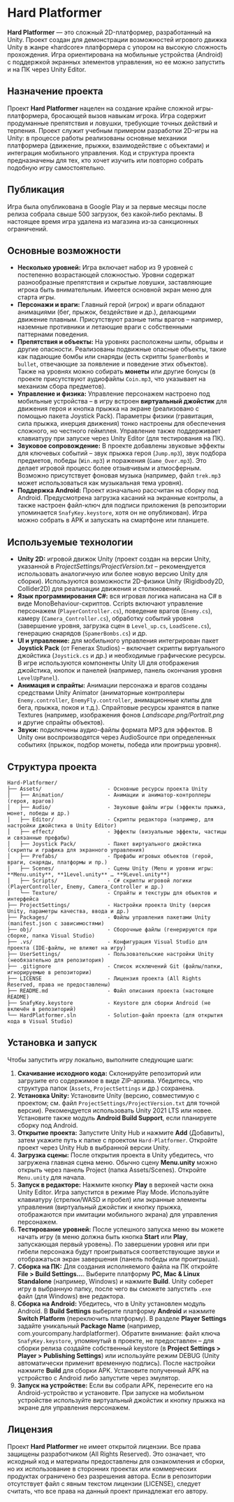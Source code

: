 # Hard Platformer

**Hard Platformer** — это сложный 2D-платформер, разработанный на Unity. Проект создан для демонстрации возможностей игрового движка Unity в жанре «hardcore» платформера с упором на высокую сложность прохождения. Игра ориентирована на мобильные устройства (Android) с поддержкой экранных элементов управления, но ее можно запустить и на ПК через Unity Editor.

## Назначение проекта

Проект **Hard Platformer** нацелен на создание крайне сложной игры-платформера, бросающей вызов навыкам игрока. Игра содержит продуманные препятствия и ловушки, требующие точных действий и терпения. Проект служит учебным примером разработки 2D-игры на Unity: в процессе работы реализованы основные механики платформера (движение, прыжки, взаимодействие с объектами) и интеграция мобильного управления. Код и структура проекта предназначены для тех, кто хочет изучить или повторно собрать подобную игру самостоятельно.

## Публикация

Игра была опубликована в Google Play и за первые месяцы после релиза собрала свыше 500 загрузок, без какой‑либо рекламы. В настоящее время игра удалена из магазина из‑за санкционных ограничений.

## Основные возможности

- **Несколько уровней:** Игра включает набор из 9 уровней с постепенно возрастающей сложностью. Уровни содержат разнообразные препятствия и скрытые ловушки, заставляющие игрока быть внимательным. Имеется основной экран меню для старта игры.
- **Персонажи и враги:** Главный герой (игрок) и враги обладают анимациями (бег, прыжок, бездействие и др.), делающими движение плавным. Присутствуют разные типы врагов – например, наземные противники и летающие враги с собственными паттернами поведения.
- **Препятствия и объекты:** На уровнях расположены шипы, обрывы и другие опасности. Реализованы подвижные опасные объекты, такие как падающие бомбы или снаряды (есть скрипты `SpamerBombs` и `bullet`, отвечающие за появление и поведение этих объектов). Также на уровнях можно собирать **монеты** или другие бонусы (в проекте присутствуют аудиофайлы `Coin.mp3`, что указывает на механизм сбора предметов).
- **Управление и физика:** Управление персонажем настроено под мобильные устройства – в игру встроен **виртуальный джойстик** для движения героя и кнопка прыжка на экране (реализовано с помощью пакета Joystick Pack). Параметры физики (гравитация, сила прыжка, инерция движения) тонко настроены для обеспечения сложного, но честного геймплея. Управление также поддерживает клавиатуру при запуске через Unity Editor (для тестирования на ПК).
- **Звуковое сопровождение:** В проекте добавлены звуковые эффекты для ключевых событий – звук прыжка героя (`Jump.mp3`), звук подбора предметов, победы (`Win.mp3`) и поражения (`Game_Over.mp3`). Это делает игровой процесс более отзывчивым и атмосферным. Возможно присутствует фоновая музыка (например, файл `trek.mp3` может использоваться как музыкальная тема уровня).
- **Поддержка Android:** Проект изначально рассчитан на сборку под Android. Предусмотрена загрузка касаний на экранные контролы, а также настроен файл-ключ для подписи приложения (в репозитории упоминается `SnafyKey.keystore`, хотя он не опубликован). Игра можно собрать в APK и запускать на смартфоне или планшете.

## Используемые технологии

- **Unity 2D:** игровой движок Unity (проект создан на версии Unity, указанной в _ProjectSettings/ProjectVersion.txt_ – рекомендуется использовать аналогичную или более новую версию Unity для сборки). Используются возможности 2D-физики Unity (Rigidbody2D, Collider2D) для реализации движения и столкновений.
- **Язык программирования C#:** вся игровая логика написана на C# в виде MonoBehaviour-скриптов. Сcripts включают управление персонажем (`PlayerController.cs`), поведение врагов (`Enemy.cs`), камеру (`Camera_Controller.cs`), обработку событий уровня (завершение уровня, загрузка сцен в `Level_up.cs`, `LoadScene.cs`), генерацию снарядов (`SpamerBombs.cs`) и др.
- **UI и управление:** для мобильного управления интегрирован пакет **Joystick Pack** (от Fenerax Studios) – включает скрипты виртуального джойстика (`Joystick.cs` и др.) и необходимые графические ресурсы. В игре используются компоненты Unity UI для отображения джойстика, кнопок и панелей (например, панель окончания уровня `LevelUpPanel`).
- **Анимация и спрайты:** Анимации персонажа и врагов созданы средствами Unity Animator (аниматорные контроллеры `Enemy.controller`, `EnemyFly.controller`, анимационные клипы для бега, прыжка, покоя и т.д.). Спрайтовые ресурсы хранятся в папке Textures (например, изображения фонов _Landscape.png/Portrait.png_ и другие спрайты объектов).
- **Звуки:** подключены аудио-файлы формата MP3 для эффектов. В Unity они воспроизводятся через AudioSource при определенных событиях (прыжок, подбор монеты, победа или проигрыш уровня).

## Структура проекта

```text
Hard-Platformer/
├── Assets/                     - Основные ресурсы проекта Unity
│   ├── Animation/              - Анимации и аниматор-контроллеры (героя, врагов)
│   ├── Audio/                  - Звуковые файлы игры (эффекты прыжка, монет, победы и др.)
│   ├── Editor/                 - Скрипты редактора (например, для настройки джойстика в Unity Editor)
│   ├── effect/                 - Эффекты (визуальные эффекты, частицы и связанные префабы)
│   ├── Joystick Pack/          - Пакет виртуального джойстика (скрипты и графика для экранного управления)
│   ├── Prefabs/                - Префабы игровых объектов (герой, враги, снаряды, платформы и пр.)
│   ├── Scenes/                 - Сцены Unity (Menu и уровни игры: **Menu.unity**, **1Level.unity** … **9Level.unity**)
│   ├── Scripts/                - C# скрипты игровой логики (PlayerController, Enemy, Camera_Controller и др.)
│   └── Texture/                - Спрайты и текстуры для объектов и интерфейса
├── ProjectSettings/            - Настройки проекта Unity (версия Unity, параметры качества, ввода и др.)
├── Packages/                   - Файлы управления пакетами Unity (manifest.json с зависимостями)
├── obj/                        - Сборочные файлы (генерируются при сборке, папка Visual Studio)
├── .vs/                        - Конфигурация Visual Studio для проекта (IDE-файлы, не влияют на игру)
├── UserSettings/               - Пользовательские настройки Unity (необязательно для репозитория)
├── .gitignore                  - Список исключений Git (файлы/папки, игнорируемые в репозитории)
├── LICENSE                     - Лицензия проекта (All Rights Reserved, права не предоставлены)
├── README.md                   - Файл описания проекта (настоящее README)
├── SnafyKey.keystore           - Keystore для сборки Android (не включён в репозиторий)
└── HardPlatformer.sln          - Solution-файл проекта (для открытия кода в Visual Studio)
```

## Установка и запуск

Чтобы запустить игру локально, выполните следующие шаги:

1. **Скачивание исходного кода:** Склонируйте репозиторий или загрузите его содержимое в виде ZIP-архива. Убедитесь, что структура папок (`Assets`, `ProjectSettings` и др.) сохранена.
2. **Установка Unity:** Установите Unity (версию, совместимую с проектом; см. файл `ProjectSettings/ProjectVersion.txt` для точной версии). Рекомендуется использовать Unity 2021 LTS или новее. Установите также модуль **Android Build Support**, если планируете сборку под Android.
3. **Открытие проекта:** Запустите Unity Hub и нажмите **Add** (Добавить), затем укажите путь к папке с проектом `Hard-Platformer`. Откройте проект через Unity Hub в выбранной версии Unity.
4. **Загрузка сцены:** После открытия проекта в Unity убедитесь, что загружена главная сцена меню. Обычно сцену **Menu.unity** можно открыть через панель Project (папка Assets/Scenes). Откройте `Menu.unity` для начала.
5. **Запуск в редакторе:** Нажмите кнопку **Play** в верхней части окна Unity Editor. Игра запустится в режиме Play Mode. Используйте клавиатуру (стрелки/WASD и пробел) или экранные элементы управления (виртуальный джойстик и кнопку прыжка, отображаются при имитации мобильного экрана) для управления персонажем.
6. **Тестирование уровней:** После успешного запуска меню вы можете начать игру (в меню должна быть кнопка **Start** или **Play**, запускающая первый уровень). По завершении уровня или при гибели персонажа будут проигрываться соответствующие звуки и отображаться экран завершения (панель победы или проигрыша).
7. **Сборка на ПК:** Для создания исполняемого файла на ПК откройте **File > Build Settings...**. Выберите платформу **PC, Mac & Linux Standalone** (например, Windows) и нажмите **Build**. Unity соберет игру в выбранную папку, после чего вы сможете запустить `.exe` файл (для Windows) вне редактора.
8. **Сборка на Android:** Убедитесь, что в Unity установлен модуль Android. В **Build Settings** выберите платформу **Android** и нажмите **Switch Platform** (переключить платформу). В разделе **Player Settings** задайте уникальный **Package Name** (например, com.yourcompany.hardplatformer). Обратите внимание: файл ключа `SnafyKey.keystore`, упомянутый в проекте, не предоставлен – для сборки релиза создайте собственный keystore (в **Project Settings > Player > Publishing Settings**) или используйте режим DEBUG (Unity автоматически применит временную подпись). После настройки нажмите **Build** для сборки APK. Установите полученный APK на устройство с Android либо запустите через эмулятор.
9. **Запуск на устройстве:** Если вы собрали APK, перенесите его на Android-устройство и установите. При запуске на мобильном устройстве используйте виртуальный джойстик и кнопку прыжка на экране для управления персонажем.

## Лицензия

Проект **Hard Platformer** не имеет открытой лицензии. Все права защищены разработчиком (All Rights Reserved). Это означает, что исходный код и материалы предоставлены для ознакомления и сборки, но их использование в сторонних проектах или коммерческих продуктах ограничено без разрешения автора. Если в репозитории отсутствует файл с явным текстом лицензии (LICENSE), следует считать, что все права на данный проект принадлежат его автору.
